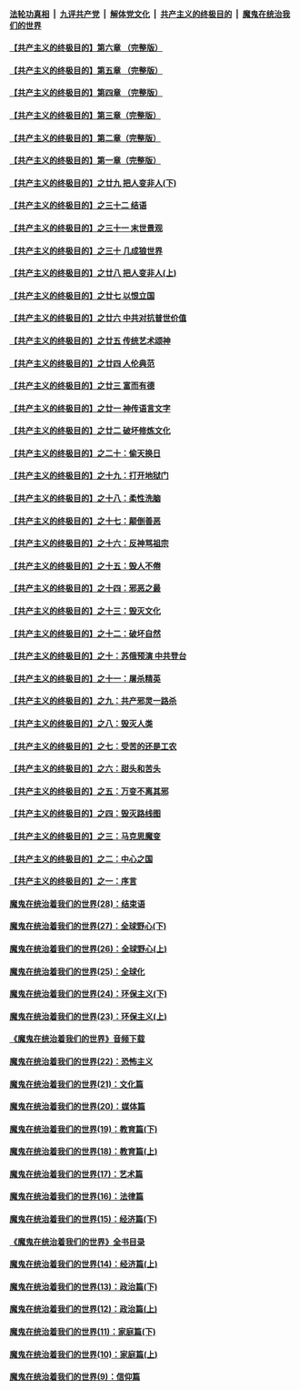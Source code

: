 ####  [法轮功真相](../../../../basic/blob/master/README.md?t=05030831) &nbsp;|&nbsp; [九评共产党](../../../../9ping.md/blob/master/README.md?t=05030831) &nbsp;|&nbsp; [解体党文化](../../../../jtdwh.md/blob/master/README.md?t=05030831)  &nbsp;|&nbsp; [共产主义的终极目的](../../../../gczydzjmd.md/blob/master/README.md?t=05030831) &nbsp;|&nbsp; [魔鬼在统治我们的世界](../../../../mgztzwmdsj.md/blob/master/README.md?t=05030831) 

#### [【共产主义的终极目的】第六章 （完整版）](../pages/nsc422/n11428913.md?t=05030831) 

#### [【共产主义的终极目的】第五章 （完整版）](../pages/nsc422/n11428912.md?t=05030831) 

#### [【共产主义的终极目的】第四章 （完整版）](../pages/nsc422/n11428907.md?t=05030831) 

#### [【共产主义的终极目的】第三章（完整版）](../pages/nsc422/n11428848.md?t=05030831) 

#### [【共产主义的终极目的】第二章（完整版）](../pages/nsc422/n11428831.md?t=05030831) 

#### [【共产主义的终极目的】第一章（完整版）](../pages/nsc422/n11417651.md?t=05030831) 

#### [【共产主义的终极目的】之廿九 把人变非人(下)](../pages/nsc422/n11344140.md?t=05030831) 

#### [【共产主义的终极目的】之三十二 结语](../pages/nsc422/n11360535.md?t=05030831) 

#### [【共产主义的终极目的】之三十一 末世景观](../pages/nsc422/n11351129.md?t=05030831) 

#### [【共产主义的终极目的】之三十 几成狼世界](../pages/nsc422/n11348280.md?t=05030831) 

#### [【共产主义的终极目的】之廿八 把人变非人(上)](../pages/nsc422/n11340492.md?t=05030831) 

#### [【共产主义的终极目的】之廿七 以恨立国](../pages/nsc422/n11336944.md?t=05030831) 

#### [【共产主义的终极目的】之廿六 中共对抗普世价值](../pages/nsc422/n11324785.md?t=05030831) 

#### [【共产主义的终极目的】之廿五 传统艺术颂神](../pages/nsc422/n11296396.md?t=05030831) 

#### [【共产主义的终极目的】之廿四 人伦典范](../pages/nsc422/n11296397.md?t=05030831) 

#### [【共产主义的终极目的】之廿三 富而有德](../pages/nsc422/n11283598.md?t=05030831) 

#### [【共产主义的终极目的】之廿一 神传语言文字](../pages/nsc422/n11263265.md?t=05030831) 

#### [【共产主义的终极目的】之廿二 破坏修炼文化](../pages/nsc422/n11245728.md?t=05030831) 

#### [【共产主义的终极目的】之二十：偷天换日](../pages/nsc422/n11238846.md?t=05030831) 

#### [【共产主义的终极目的】之十九：打开地狱门](../pages/nsc422/n11206376.md?t=05030831) 

#### [【共产主义的终极目的】之十八：柔性洗脑](../pages/nsc422/n11199994.md?t=05030831) 

#### [【共产主义的终极目的】之十七：颠倒善恶](../pages/nsc422/n11179782.md?t=05030831) 

#### [【共产主义的终极目的】之十六：反神骂祖宗](../pages/nsc422/n11166798.md?t=05030831) 

#### [【共产主义的终极目的】之十五：毁人不倦](../pages/nsc422/n11166792.md?t=05030831) 

#### [【共产主义的终极目的】之十四：邪恶之最](../pages/nsc422/n11150249.md?t=05030831) 

#### [【共产主义的终极目的】之十三：毁灭文化](../pages/nsc422/n11135227.md?t=05030831) 

#### [【共产主义的终极目的】之十二：破坏自然](../pages/nsc422/n11135214.md?t=05030831) 

#### [【共产主义的终极目的】之十：苏俄预演 中共登台](../pages/nsc422/n11118424.md?t=05030831) 

#### [【共产主义的终极目的】之十一：屠杀精英](../pages/nsc422/n11118442.md?t=05030831) 

#### [【共产主义的终极目的】之九：共产邪灵一路杀](../pages/nsc422/n11114139.md?t=05030831) 

#### [【共产主义的终极目的】之八：毁灭人类](../pages/nsc422/n11108503.md?t=05030831) 

#### [【共产主义的终极目的】之七：受苦的还是工农](../pages/nsc422/n11101809.md?t=05030831) 

#### [【共产主义的终极目的】之六：甜头和苦头](../pages/nsc422/n11096971.md?t=05030831) 

#### [【共产主义的终极目的】之五：万变不离其邪](../pages/nsc422/n11091285.md?t=05030831) 

#### [【共产主义的终极目的】之四：毁灭路线图](../pages/nsc422/n11086284.md?t=05030831) 

#### [【共产主义的终极目的】之三：马克思魔变](../pages/nsc422/n11061941.md?t=05030831) 

#### [【共产主义的终极目的】之二：中心之国](../pages/nsc422/n11047728.md?t=05030831) 

#### [【共产主义的终极目的】之一：序言](../pages/nsc422/n11086077.md?t=05030831) 

#### [魔鬼在统治着我们的世界(28)：结束语](../pages/nsc422/n10936246.md?t=05030831) 

#### [魔鬼在统治着我们的世界(27)：全球野心(下)](../pages/nsc422/n10928319.md?t=05030831) 

#### [魔鬼在统治着我们的世界(26)：全球野心(上)](../pages/nsc422/n10900318.md?t=05030831) 

#### [魔鬼在统治着我们的世界(25)：全球化](../pages/nsc422/n10788205.md?t=05030831) 

#### [魔鬼在统治着我们的世界(24)：环保主义(下)](../pages/nsc422/n10695307.md?t=05030831) 

#### [魔鬼在统治着我们的世界(23)：环保主义(上)](../pages/nsc422/n10688613.md?t=05030831) 

#### [《魔鬼在统治着我们的世界》音频下载](../pages/nsc422/n10635553.md?t=05030831) 

#### [魔鬼在统治着我们的世界(22)：恐怖主义](../pages/nsc422/n10614727.md?t=05030831) 

#### [魔鬼在统治着我们的世界(21)：文化篇](../pages/nsc422/n10597706.md?t=05030831) 

#### [魔鬼在统治着我们的世界(20)：媒体篇](../pages/nsc422/n10586579.md?t=05030831) 

#### [魔鬼在统治着我们的世界(19)：教育篇(下)](../pages/nsc422/n10564808.md?t=05030831) 

#### [魔鬼在统治着我们的世界(18)：教育篇(上)](../pages/nsc422/n10526970.md?t=05030831) 

#### [魔鬼在统治着我们的世界(17)：艺术篇](../pages/nsc422/n10499093.md?t=05030831) 

#### [魔鬼在统治着我们的世界(16)：法律篇](../pages/nsc422/n10485969.md?t=05030831) 

#### [魔鬼在统治着我们的世界(15)：经济篇(下)](../pages/nsc422/n10469975.md?t=05030831) 

#### [《魔鬼在统治着我们的世界》全书目录](../pages/nsc422/n10464261.md?t=05030831) 

#### [魔鬼在统治着我们的世界(14)：经济篇(上)](../pages/nsc422/n10457370.md?t=05030831) 

#### [魔鬼在统治着我们的世界(13)：政治篇(下)](../pages/nsc422/n10448270.md?t=05030831) 

#### [魔鬼在统治着我们的世界(12)：政治篇(上)](../pages/nsc422/n10444576.md?t=05030831) 

#### [魔鬼在统治着我们的世界(11)：家庭篇(下)](../pages/nsc422/n10440961.md?t=05030831) 

#### [魔鬼在统治着我们的世界(10)：家庭篇(上)](../pages/nsc422/n10435448.md?t=05030831) 

#### [魔鬼在统治着我们的世界(9)：信仰篇](../pages/nsc422/n10432159.md?t=05030831) 

